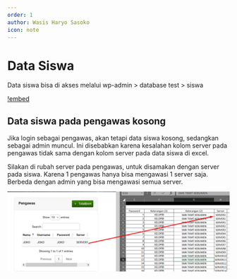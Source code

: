 ```yaml
---
order: 1
author: Wasis Haryo Sasoko
icon: note
---
```


# Data Siswa

Data siswa bisa di akses melalui wp-admin > database test > siswa

[!embed](/video/database-siswa.mp4)

## Data siswa pada pengawas kosong

Jika login sebagai pengawas, akan tetapi data siswa kosong, sedangkan sebagai admin muncul. Ini disebabkan karena kesalahan kolom server pada pengawas tidak sama dengan kolom server pada data siswa di excel.

Silakan di rubah server pada pengawas, untuk disamakan dengan server pada siswa. Karena 1 pengawas hanya bisa mengawasi 1 server saja. Berbeda dengan admin yang bisa mengawasi semua server.

![Server Pengawas](/images/Screenshot_server_pengawas.png)


